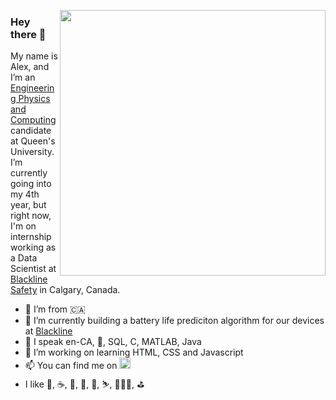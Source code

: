 <a href="https://alex-chase.com"><img src="https://user-images.githubusercontent.com/86262689/132897334-3653ee92-bc00-49b0-a24c-8c9cd84c8dea.png" align="right" width="425px"></a>
                                      
### Hey there 👋

My name is Alex, and I’m an [Engineering Physics and Computing](https://www.queensu.ca/physics/undergrad-studies/engineering-physics) candidate at Queen's University. I’m currently going into my 4th year, but right now, I'm on internship working as a Data Scientist at [Blackline Safety](https://www.blacklinesafety.com) in Calgary, Canada. 
- 🍁 I’m from 🇨🇦 
- 🔭 I’m currently building a battery life prediciton algorithm for our devices at [Blackline](https://www.blacklinesafety.com)
- 💬 I speak en-CA, 🐍, SQL, C, MATLAB, Java
- 🌱 I’m working on learning HTML, CSS and Javascript 
- 📫 You can find me on <a href="https://www.linkedin.com/in/alexanderchase1/"><img src="https://user-images.githubusercontent.com/86262689/132900051-5454fe96-d053-472a-8ded-1fa73600024d.png" width="18px"></a>
- I like 🎹, ☕️,  🐍, 🌌, 🏒, ⛷️, 🏃🏻‍♂️, ⛳
